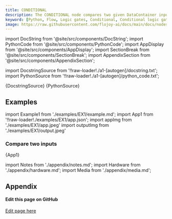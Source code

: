 ```yaml
---
title: CONDITIONAL
description: The CONDITIONAL node compares two given DataContainer inputs and enqueues nodes connected with true or false output based on the comparison result.
keyword: [Python, Flow, Logic gates, Conditional, Conditional logic gates, Python logic gates, Data analysis with conditionals, Streamline logical operations, Condition"-"based transformations, Conditional statements in Python, Python data manipulation, Accurate data insights, Logical operations using conditionals, Data processing using CONDITIONAL logic gates]
image: https://raw.githubusercontent.com/flojoy-ai/docs/main/docs/nodes/LOGIC_GATES/CONDITIONALS/CONDITIONAL/examples/EX1/output.jpeg
---
```


[//]: # (Custom component imports)

import DocString from '@site/src/components/DocString';
import PythonCode from '@site/src/components/PythonCode';
import AppDisplay from '@site/src/components/AppDisplay';
import SectionBreak from '@site/src/components/SectionBreak';
import AppendixSection from '@site/src/components/AppendixSection';

[//]: # (Docstring)

import DocstringSource from '!!raw-loader!./a1-[autogen]/docstring.txt';
import PythonSource from '!!raw-loader!./a1-[autogen]/python_code.txt';

<DocString>{DocstringSource}</DocString>
<PythonCode GLink='LOGIC_GATES/CONDITIONALS/CONDITIONAL/CONDITIONAL.py'>{PythonSource}</PythonCode>

<SectionBreak />

[//]: # (Examples)

## Examples

import Example1 from './examples/EX1/example.md';
import App1 from '!!raw-loader!./examples/EX1/app.json';
import appImg from './examples/EX1/app.jpeg'
import outputImg from './examples/EX1/output.jpeg'

### Compare two inputs

<AppDisplay 
    nodeLabel='CONDITIONAL'
    appImg={appImg}
    outputImg={outputImg}
    >
    {App1}
</AppDisplay>

<Example1 />

<SectionBreak />

[//]: # (Appendix)

import Notes from './appendix/notes.md';
import Hardware from './appendix/hardware.md';
import Media from './appendix/media.md';

## Appendix

<AppendixSection index={0} folderPath='nodes/LOGIC_GATES/CONDITIONALS/CONDITIONAL/appendix/'><Notes /></AppendixSection>
<AppendixSection index={1} folderPath='nodes/LOGIC_GATES/CONDITIONALS/CONDITIONAL/appendix/'><Hardware /></AppendixSection>
<AppendixSection index={2} folderPath='nodes/LOGIC_GATES/CONDITIONALS/CONDITIONAL/appendix/'><Media /></AppendixSection>

<SectionBreak />

[//]: # (Edit page on GitHub)

#### Edit this page on GitHub

[Edit page here](https://github.com/flojoy-ai/docs/tree/main/docs/nodes/LOGIC_GATES/CONDITIONALS/CONDITIONAL)
